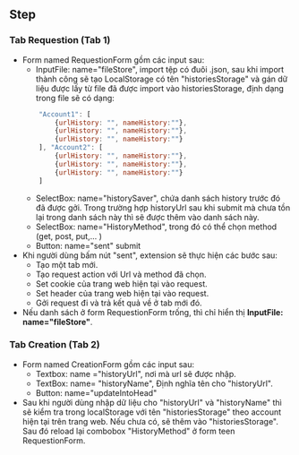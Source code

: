 ## Step

### Tab Requestion (Tab 1)

*   Form named RequestionForm gồm các input sau:
    *   InputFile: name="fileStore", import tệp có đuôi .json, sau khi import thành công sẽ tạo LocalStorage có tên "historiesStorage" và gán dữ liệu được lấy từ file đã được import vào historiesStorage, định dạng trong file sẽ có dạng:
    ```javascript
        "Account1": [
            {urlHistory: "", nameHistory:""},
            {urlHistory: "", nameHistory:""},
            {urlHistory: "", nameHistory:""}
        ], "Account2": [
            {urlHistory: "", nameHistory:""},
            {urlHistory: "", nameHistory:""},
            {urlHistory: "", nameHistory:""}
        ]
    ```
    *   SelectBox: name="historySaver", chứa danh sách history trước đó đã được gởi. Trong trường hợp historyUrl sau khi submit mà chưa tồn lại trong danh sách này thì sẽ được thêm vào danh sách này.
    *   SelectBox: name="HistoryMethod", trong đó có thể chọn method (get, post, put,... )
    *   Button: name="sent" submit
*   Khi người dùng bấm nút "sent", extension sẽ thực hiện các bước sau:
    *   Tạo một tab mới.
    *   Tạo request action với Url và method đã chọn.
    *   Set cookie của trang web hiện tại vào request.
    *   Set header của trang web hiện tại vào request.
    *   Gởi request đi và trả kết quả về ở tab mới đó.
*   Nếu danh sách ở form RequestionForm trống, thì chỉ hiển thị **InputFile: name="fileStore"**.

### Tab Creation (Tab 2)

*   Form named CreationForm gồm các input sau:
    *   Textbox: name ="historyUrl", nơi mà url sẽ được nhập.
    *   TextBox: name= "historyName", Định nghĩa tên cho "historyUrl".
    *   Button: name="updateIntoHead"
*   Sau khi người dùng nhập dữ liệu cho "historyUrl" và "historyName" thì sẽ kiểm tra trong localStorage với tên "historiesStorage" theo account hiện tại trên trang web. Nếu chưa có, sẽ thêm vào "historiesStorage". Sau đó reload lại combobox "HistoryMethod" ở form teen RequestionForm.

